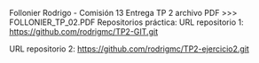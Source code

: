 Follonier Rodrigo - Comisión 13
Entrega TP 2 archivo PDF >>> FOLLONIER_TP_02.PDF
Repositorios práctica: 
URL repositorio 1: 
https://github.com/rodrigmc/TP2-GIT.git

URL repositorio 2:
https://github.com/rodrigmc/TP2-ejercicio2.git
